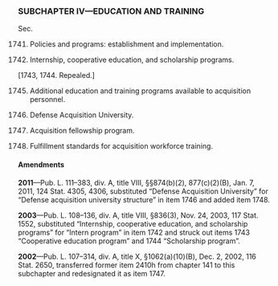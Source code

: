 ### SUBCHAPTER IV—EDUCATION AND TRAINING ###

Sec.

1741. Policies and programs: establishment and implementation.

1742. Internship, cooperative education, and scholarship programs.

[1743, 1744. Repealed.]

1745. Additional education and training programs available to acquisition personnel.

1746. Defense Acquisition University.

1747. Acquisition fellowship program.

1748. Fulfillment standards for acquisition workforce training.

#### Amendments ####

**2011**—Pub. L. 111–383, div. A, title VIII, §§874(b)(2), 877(c)(2)(B), Jan. 7, 2011, 124 Stat. 4305, 4306, substituted “Defense Acquisition University” for “Defense acquisition university structure” in item 1746 and added item 1748.

**2003**—Pub. L. 108–136, div. A, title VIII, §836(3), Nov. 24, 2003, 117 Stat. 1552, substituted “Internship, cooperative education, and scholarship programs” for “Intern program” in item 1742 and struck out items 1743 “Cooperative education program” and 1744 “Scholarship program”.

**2002**—Pub. L. 107–314, div. A, title X, §1062(a)(10)(B), Dec. 2, 2002, 116 Stat. 2650, transferred former item 2410h from chapter 141 to this subchapter and redesignated it as item 1747.